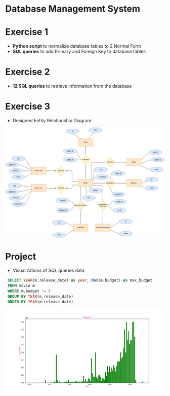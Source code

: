 # Database Management System

# Exercise 1

* **Python script** to normalize database tables to 2 Normal Form
* **SQL queries** to add Primary and Foreign Key to database tables

# Exercise 2

* **12 SQL queries** to retrieve information from the database

# Exercise 3

* Designed Entity Relationship Diagram

![image](exercise3/b.ER.png)

# Project

* Visualizations of SQL queries data

 ```sql
  SELECT YEAR(m.release_date) as year, MAX(m.budget) as max_budget
  FROM movie m 
  WHERE m.budget != 0
  GROUP BY YEAR(m.release_date)
  ORDER BY YEAR(m.release_date)
```

![image2](project/ex.png)



